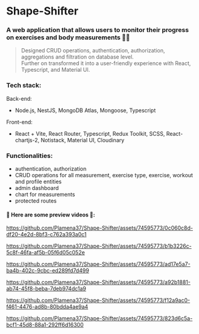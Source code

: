 # Shape-Shifter
### A web application that allows users to monitor their progress on exercises and body measurements 💪🏻

> Designed CRUD operations, authentication, authorization, aggregations and filtration on database level.    
> Further on transformed it into a user-friendly experience with React, Typescript, and Material UI.


### Tech stack:
Back-end:
- Node.js, NestJS, MongoDB Atlas, Mongoose, Typescript

Front-end:
- React + Vite, React Router, Typescript, Redux Toolkit, SCSS, React-chartjs-2, Notistack, Material UI, Cloudinary



### Functionalities:
- authentication, authorization
- CRUD operations for all measurement, exercise type, exercise, workout and profile entities
- admin dashboard
- chart for measurements
- protected routes



#### 🔗 Here are some preview videos 📸:


https://github.com/Plamena37/Shape-Shifter/assets/74595773/0c060c8d-df20-4e2d-8bf3-c762a393a0c1


https://github.com/Plamena37/Shape-Shifter/assets/74595773/b1b3226c-5c8f-46fa-af5b-05f6d05c052e


https://github.com/Plamena37/Shape-Shifter/assets/74595773/ad17e5a7-ba4b-402c-9cbc-ed289fd7d499


https://github.com/Plamena37/Shape-Shifter/assets/74595773/a92b1881-ab74-45f8-beba-7deb974dc1a9


https://github.com/Plamena37/Shape-Shifter/assets/74595773/f12a9ac0-f461-4476-ad8b-80bdda4ae9a4



https://github.com/Plamena37/Shape-Shifter/assets/74595773/823d6c5a-bcf1-45d8-88a1-292ff6d16300




